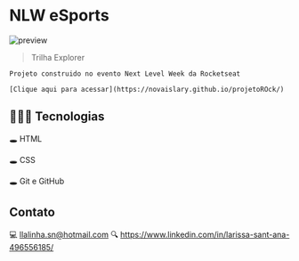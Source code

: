 
 # NLW  eSports 
 
![preview](./.preview.png)


> Trilha Explorer

    Projeto construido no evento Next Level Week da Rocketseat

    [Clique aqui para acessar](https://novaislary.github.io/projetoROck/)

## 🧑🏿‍💻 Tecnologias

  🕳️ HTML

  🕳️ CSS

  🕳️ Git e GitHub



  ## Contato

  💻 llalinha.sn@hotmail.com
  🔍 https://www.linkedin.com/in/larissa-sant-ana-496556185/
